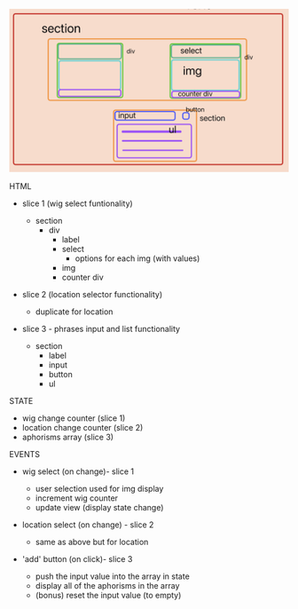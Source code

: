 ![wireframe of dropdown demo with html elements outlined](/assets/Screen%20Shot%202022-11-02%20at%209.34.12%20AM.png)

HTML

-   slice 1 (wig select funtionality)

    -   section
        -   div
            -   label
            -   select
                -   options for each img (with values)
            -   img
            -   counter div

-   slice 2 (location selector functionality)

    -   duplicate for location

-   slice 3 - phrases input and list functionality
    -   section
        -   label
        -   input
        -   button
        -   ul

STATE

-   wig change counter (slice 1)
-   location change counter (slice 2)
-   aphorisms array (slice 3)

EVENTS

-   wig select (on change)- slice 1

    -   user selection used for img display
    -   increment wig counter
    -   update view (display state change)

-   location select (on change) - slice 2

    -   same as above but for location

-   'add' button (on click)- slice 3
    -   push the input value into the array in state
    -   display all of the aphorisms in the array
    -   (bonus) reset the input value (to empty)
